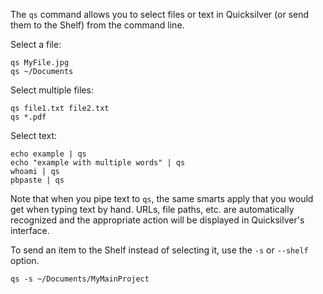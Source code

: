 The `qs` command allows you to select files or text in Quicksilver (or send them to the Shelf) from the command line.

Select a file:

    qs MyFile.jpg
    qs ~/Documents

Select multiple files:

    qs file1.txt file2.txt
    qs *.pdf

Select text:

    echo example | qs
    echo "example with multiple words" | qs
    whoami | qs
    pbpaste | qs

Note that when you pipe text to `qs`, the same smarts apply that you would get when typing text by hand. URLs, file paths, etc. are automatically recognized and the appropriate action will be displayed in Quicksilver's interface.

To send an item to the Shelf instead of selecting it, use the `-s` or `--shelf` option.

    qs -s ~/Documents/MyMainProject

